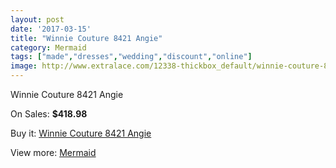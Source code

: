 ```yaml
---
layout: post
date: '2017-03-15'
title: "Winnie Couture 8421 Angie"
category: Mermaid
tags: ["made","dresses","wedding","discount","online"]
image: http://www.extralace.com/12338-thickbox_default/winnie-couture-8421-angie.jpg
---
```

Winnie Couture 8421 Angie

On Sales: **$418.98**
<a href="https://www.extralace.com/mermaid/5788-winnie-couture-8421-angie.html"><amp-img layout="responsive" width="600" height="600" src="//www.extralace.com/12338-thickbox_default/winnie-couture-8421-angie.jpg" alt="Winnie Couture 8421 Angie 0" /></a>

Buy it: [Winnie Couture 8421 Angie](https://www.extralace.com/mermaid/5788-winnie-couture-8421-angie.html "Winnie Couture 8421 Angie")

View more: [Mermaid](https://www.extralace.com/5-mermaid "Mermaid")